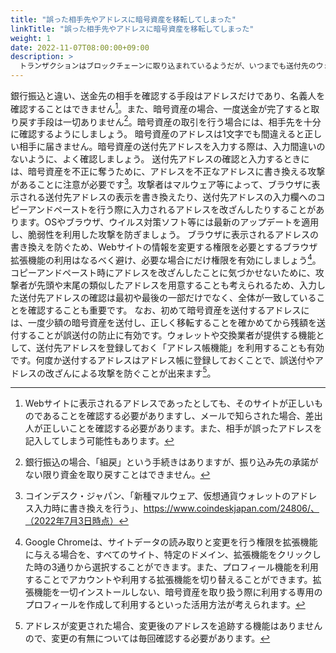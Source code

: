 ```yaml
---
title: "誤った相手先やアドレスに暗号資産を移転してしまった"
linkTitle: "誤った相手先やアドレスに暗号資産を移転してしまった"
weight: 1
date: 2022-11-07T08:00:00+09:00
description: >
  トランザクションはブロックチェーンに取り込まれているようだが、いつまでも送付先のウォレットで暗号資産の残高が確認できない。
---
```


銀行振込と違い、送金先の相手を確認する手段はアドレスだけであり、名義人を確認することはできません[^1]。また、暗号資産の場合、一度送金が完了すると取り戻す手段は一切ありません[^2]。暗号資産の取引を行う場合には、相手先を十分に確認するようにしましょう。
暗号資産のアドレスは1文字でも間違えると正しい相手に届きません。暗号資産の送付先アドレスを入力する際は、入力間違いのないように、よく確認しましょう。
送付先アドレスの確認と入力するときには、暗号資産を不正に奪うために、アドレスを不正なアドレスに書き換える攻撃があることに注意が必要です[^3]。攻撃者はマルウェア等によって、ブラウザに表示される送付先アドレスの表示を書き換えたり、送付先アドレスの入力欄へのコピーアンドペーストを行う際に入力されるアドレスを改ざんしたりすることがあります。OSやブラウザ、ウイルス対策ソフト等には最新のアップデートを適用し、脆弱性を利用した攻撃を防ぎましょう。
ブラウザに表示されるアドレスの書き換えを防ぐため、Webサイトの情報を変更する権限を必要とするブラウザ拡張機能の利用はなるべく避け、必要な場合にだけ権限を有効にしましょう[^4]。コピーアンドペースト時にアドレスを改ざんしたことに気づかせないために、攻撃者が先頭や末尾の類似したアドレスを用意することも考えられるため、入力した送付先アドレスの確認は最初や最後の一部だけでなく、全体が一致していることを確認することも重要です。
なお、初めて暗号資産を送付するアドレスには、一度少額の暗号資産を送付し、正しく移転することを確かめてから残額を送付することが誤送付の防止に有効です。ウォレットや交換業者が提供する機能として、送付先アドレスを登録しておく「アドレス帳機能」を利用することも有効です。何度か送付するアドレスはアドレス帳に登録しておくことで、誤送付やアドレスの改ざんによる攻撃を防ぐことが出来ます[^5]。

[^1]:Webサイトに表示されるアドレスであったとしても、そのサイトが正しいものであることを確認する必要がありますし、メールで知らされた場合、差出人が正しいことを確認する必要があります。また、相手が誤ったアドレスを記入してしまう可能性もあります。
[^2]:銀行振込の場合、「組戻」という手続きはありますが、振り込み先の承諾がない限り資金を取り戻すことはできません。
[^3]:コインデスク・ジャパン、「新種マルウェア、仮想通貨ウォレットのアドレス入力時に書き換えを行う」、https://www.coindeskjapan.com/24806/、（2022年7月3日時点）
[^4]:Google Chromeは、サイトデータの読み取りと変更を行う権限を拡張機能に与える場合を、すべてのサイト、特定のドメイン、拡張機能をクリックした時の3通りから選択することができます。また、プロフィール機能を利用することでアカウントや利用する拡張機能を切り替えることができます。拡張機能を一切インストールしない、暗号資産を取り扱う際に利用する専用のプロフィールを作成して利用するといった活用方法が考えられます。
[^5]:アドレスが変更された場合、変更後のアドレスを追跡する機能はありませんので、変更の有無については毎回確認する必要があります。

